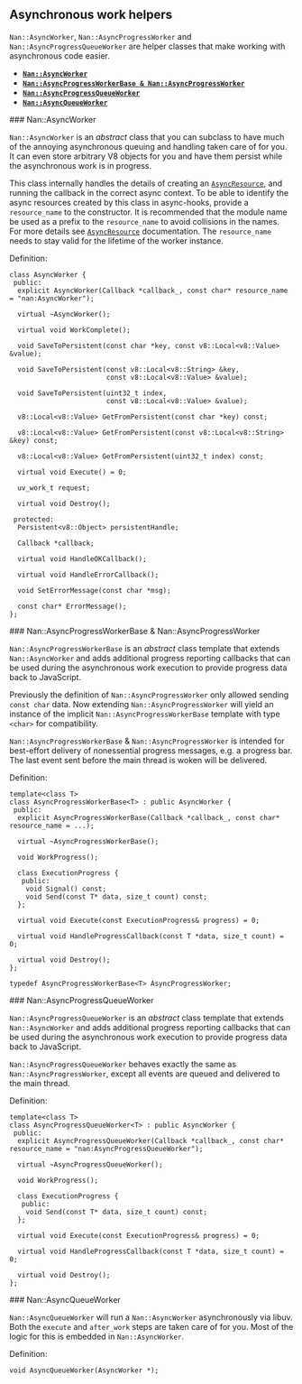 Asynchronous work helpers
-------------------------

`Nan::AsyncWorker`, `Nan::AsyncProgressWorker` and `Nan::AsyncProgressQueueWorker` are helper classes that make working with asynchronous code easier.

-   [**`Nan::AsyncWorker`**](#api_nan_async_worker)
-   [**`Nan::AsyncProgressWorkerBase & Nan::AsyncProgressWorker`**](#api_nan_async_progress_worker)
-   [**`Nan::AsyncProgressQueueWorker`**](#api_nan_async_progress_queue_worker)
-   [**`Nan::AsyncQueueWorker`**](#api_nan_async_queue_worker)

<span id="api_nan_async_worker"></span> \#\#\# Nan::AsyncWorker

`Nan::AsyncWorker` is an *abstract* class that you can subclass to have much of the annoying asynchronous queuing and handling taken care of for you. It can even store arbitrary V8 objects for you and have them persist while the asynchronous work is in progress.

This class internally handles the details of creating an [`AsyncResource`](node_misc.md#api_nan_asyncresource), and running the callback in the correct async context. To be able to identify the async resources created by this class in async-hooks, provide a `resource_name` to the constructor. It is recommended that the module name be used as a prefix to the `resource_name` to avoid collisions in the names. For more details see [`AsyncResource`](node_misc.md#api_nan_asyncresource) documentation. The `resource_name` needs to stay valid for the lifetime of the worker instance.

Definition:

    class AsyncWorker {
     public:
      explicit AsyncWorker(Callback *callback_, const char* resource_name = "nan:AsyncWorker");

      virtual ~AsyncWorker();

      virtual void WorkComplete();

      void SaveToPersistent(const char *key, const v8::Local<v8::Value> &value);

      void SaveToPersistent(const v8::Local<v8::String> &key,
                            const v8::Local<v8::Value> &value);

      void SaveToPersistent(uint32_t index,
                            const v8::Local<v8::Value> &value);

      v8::Local<v8::Value> GetFromPersistent(const char *key) const;

      v8::Local<v8::Value> GetFromPersistent(const v8::Local<v8::String> &key) const;

      v8::Local<v8::Value> GetFromPersistent(uint32_t index) const;

      virtual void Execute() = 0;

      uv_work_t request;

      virtual void Destroy();

     protected:
      Persistent<v8::Object> persistentHandle;

      Callback *callback;

      virtual void HandleOKCallback();

      virtual void HandleErrorCallback();

      void SetErrorMessage(const char *msg);

      const char* ErrorMessage();
    };

<span id="api_nan_async_progress_worker"></span> \#\#\# Nan::AsyncProgressWorkerBase & Nan::AsyncProgressWorker

`Nan::AsyncProgressWorkerBase` is an *abstract* class template that extends `Nan::AsyncWorker` and adds additional progress reporting callbacks that can be used during the asynchronous work execution to provide progress data back to JavaScript.

Previously the definition of `Nan::AsyncProgressWorker` only allowed sending `const char` data. Now extending `Nan::AsyncProgressWorker` will yield an instance of the implicit `Nan::AsyncProgressWorkerBase` template with type `<char>` for compatibility.

`Nan::AsyncProgressWorkerBase` & `Nan::AsyncProgressWorker` is intended for best-effort delivery of nonessential progress messages, e.g. a progress bar. The last event sent before the main thread is woken will be delivered.

Definition:

    template<class T>
    class AsyncProgressWorkerBase<T> : public AsyncWorker {
     public:
      explicit AsyncProgressWorkerBase(Callback *callback_, const char* resource_name = ...);

      virtual ~AsyncProgressWorkerBase();

      void WorkProgress();

      class ExecutionProgress {
       public:
        void Signal() const;
        void Send(const T* data, size_t count) const;
      };

      virtual void Execute(const ExecutionProgress& progress) = 0;

      virtual void HandleProgressCallback(const T *data, size_t count) = 0;

      virtual void Destroy();
    };

    typedef AsyncProgressWorkerBase<T> AsyncProgressWorker;

<span id="api_nan_async_progress_queue_worker"></span> \#\#\# Nan::AsyncProgressQueueWorker

`Nan::AsyncProgressQueueWorker` is an *abstract* class template that extends `Nan::AsyncWorker` and adds additional progress reporting callbacks that can be used during the asynchronous work execution to provide progress data back to JavaScript.

`Nan::AsyncProgressQueueWorker` behaves exactly the same as `Nan::AsyncProgressWorker`, except all events are queued and delivered to the main thread.

Definition:

    template<class T>
    class AsyncProgressQueueWorker<T> : public AsyncWorker {
     public:
      explicit AsyncProgressQueueWorker(Callback *callback_, const char* resource_name = "nan:AsyncProgressQueueWorker");

      virtual ~AsyncProgressQueueWorker();

      void WorkProgress();

      class ExecutionProgress {
       public:
        void Send(const T* data, size_t count) const;
      };

      virtual void Execute(const ExecutionProgress& progress) = 0;

      virtual void HandleProgressCallback(const T *data, size_t count) = 0;

      virtual void Destroy();
    };

<span id="api_nan_async_queue_worker"></span> \#\#\# Nan::AsyncQueueWorker

`Nan::AsyncQueueWorker` will run a `Nan::AsyncWorker` asynchronously via libuv. Both the `execute` and `after_work` steps are taken care of for you. Most of the logic for this is embedded in `Nan::AsyncWorker`.

Definition:

    void AsyncQueueWorker(AsyncWorker *);
